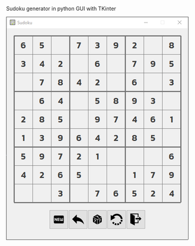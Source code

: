 Sudoku generator in python
GUI with TKinter

![Alt Text](https://github.com/joseorozco84/sudoku-generator/blob/main/sudoku.gif)

